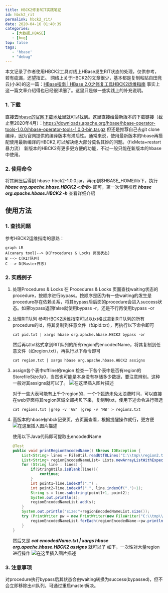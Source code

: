 ```yaml
---
title: HBCK2修复RIT实践笔记
id: hbck2_rit
permalink: hbck2_rit/
date: 2020-04-16 01:40:39
categories: 
   - [大数据,HBASE]
   - [bug]
top: false
tags:
   - 'hbase'
   - "debug"
---
```

本文记录了作者使用HBCK2工具对线上HBase发生RIT状态的处理，仅供参考，若有疵漏，还望指正。
网络上关于HBCK2的文章很少，基本都是复制粘贴自田竞云(小米)的这一篇：[HBase指南 | HBase 2.0之修复工具HBCK2运维指南](https://mp.weixin.qq.com/s/GVMWwB1WsKcdvZGfvX1lcA?spm=a2c4e.11153940.blogcont683107.11.49d762a815MegW)
事实上这一篇文章介绍得也已经很详细了。这里只是做一些实践上的补充说明。
<!-- more -->
### 1. 下载
直接去[hbase的官网下载地址](https://hbase.apache.org/downloads.html)里就可以找到。这里直接给最新版本的下载链接（截止至2020年4月）：https://downloads.apache.org/hbase/hbase-operator-tools-1.0.0/hbase-operator-tools-1.0.0-bin.tar.gz
但还是推荐自己去git clone编译，因为官网提供的编译版本有滞后性。通常来说，使用最新版本的hbase再搭配使用最新编译的HBCK2,可以解决绝大部分莫名其妙的问题。（fixMeta+restart暴力流）
新版本的HBCK2有更多更方便的功能，不过一般只能在新版本的hbase中使用。
### 2. 使用命令
将其解压后得到 hbase-hbck2-1.0.0.jar，再cp到$HBASE_HOME/lib下，执行  ***hbase org.apache.hbase.HBCK2 <命令>***  即可，第一次使用推荐  ***hbase org.apache.hbase.HBCK2  -h*** 查看详细介绍
##  使用方法
### 1. 查找问题
参考HBCK2运维指南的思路：
```mermaid
graph LR
A(canary tool)--> B(Procedures & Locks 页面状态)
B --> C(RIT队列)
C --> D(Master日志)
```
### 2. 实践例子
1. 处理Procedures & Locks
   在 Procedures & Locks 页面查找waiting状态的procedure，按顺序进行bypass。按顺序是因为有一些waiting的发生是procedure存在依赖关系，将其bypass后后面的procedure会进入success状态。如果bypass返回false就使用bypass -r，还是不行再使用bypass -or
2. 处理RIT队列
   参考HBCK2运维指南可以以txt格式拿到RIT队列的所有procedure的id，将其复制到任意文件（如pid.txt），再执行以下命令即可
   ```	shell
   cat pid.txt | xargs hbase org.apache.hbase.HBCK2 bypass -or 
   ```
   然后再以txt格式拿到RIT队列的所有region的encodedName，将其复制到任意文件（如region.txt），再执行以下命令即可
   ```shell
   cat region.txt | xargs hbase org.apache.hbase.HBCK2 assigns
   ```
3. assign各个表中offline的region
   检查一下各个表中是否有region的StorefileSize为0，当然也可能是本身没有存储多少数据，要注意辨别。这种一般对其assigns就可以了。
   ![在这里插入图片描述](https://img-blog.csdnimg.cn/20200416012024639.png?x-oss-process=image/watermark,type_ZmFuZ3poZW5naGVpdGk,shadow_10,text_aHR0cHM6Ly9ibG9nLmNzZG4ubmV0L2FsaW55dWE=,size_16,color_FFFFFF,t_70)

   对于一些大表可能有上千个region的，一个个甄选未免太浪费时间，可以直接在web界面将其region区域全部拷贝下来，复制到txt，使用下述命令进行筛选
   ```shell
   cat regions.txt |grep -v 'GB' |grep -v 'MB' > region2.txt
   ```
4. 高版本的hbase有hbck记录页，去页面查看，根据提醒操作就行，更方便
   ![在这里插入图片描述](https://img-blog.csdnimg.cn/20201214142116129.png?x-oss-process=image/watermark,type_ZmFuZ3poZW5naGVpdGk,shadow_10,text_aHR0cHM6Ly9ibG9nLmNzZG4ubmV0L2FsaW55dWE=,size_16,color_FFFFFF,t_70)

   使用以下Java代码即可提取出encodedName
   ```java
   @Test
   public void printRegionEncodedName() throws IOException {
       List<String> lines = FileUtil.readUtf8Lines("C:\\tmp\\region2.txt");
       List<String> regionEncodedNameList= Lists.newArrayListWithExpectedSize(lines.size());
       for (String line : lines) {
           if(StringUtils.isBlank(line)){
               continue;
           }
           int point1=line.indexOf(".") ;
           int point2=line.indexOf(".", line.indexOf(".")+1);
           String s = line.substring(point1+1, point2);
           System.out.println(s);
           regionEncodedNameList.add(s);
       }
       System.out.println("size:"+regionEncodedNameList.size());
       try (PrintWriter pw = new PrintWriter(new FileWriter("C:\\tmp\\encodedName.txt"));){
           regionEncodedNameList.forEach(regionEncodedName->pw.println(regionEncodedName+" "));
       }
   }
   ```
   然后又是 ***cat encodedName.txt | xargs hbase org.apache.hbase.HBCK2 assigns*** 就可以了
   如下，一次性对大量region进行操作
   ![在这里插入图片描述](https://img-blog.csdnimg.cn/20201214141729730.png?x-oss-process=image/watermark,type_ZmFuZ3poZW5naGVpdGk,shadow_10,text_aHR0cHM6Ly9ibG9nLmNzZG4ubmV0L2FsaW55dWE=,size_16,color_FFFFFF,t_70)

### 3. 注意事项
对procedure执行bypass后其状态会由waiting转换为success(bypassed)，但不会立即移除出rit队列。可通过重启master解决。
	    